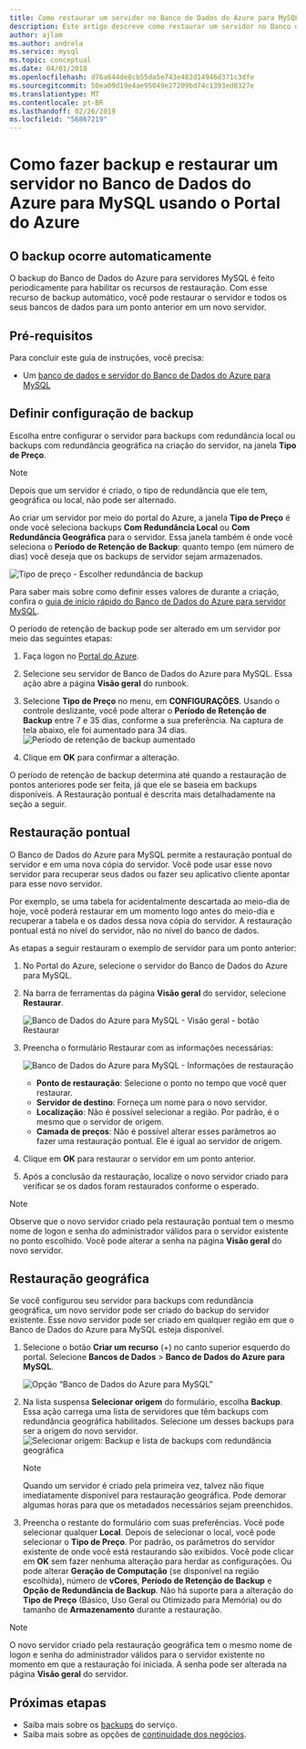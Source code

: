 ```yaml
---
title: Como restaurar um servidor no Banco de Dados do Azure para MySQL
description: Este artigo descreve como restaurar um servidor no Banco de Dados do Azure para MySQL usando o Portal do Azure.
author: ajlam
ms.author: andrela
ms.service: mysql
ms.topic: conceptual
ms.date: 04/01/2018
ms.openlocfilehash: d76a644de8cb55da5e743e482d14946d371c3dfe
ms.sourcegitcommit: 50ea09d19e4ae95049e27209bd74c1393ed8327e
ms.translationtype: MT
ms.contentlocale: pt-BR
ms.lasthandoff: 02/26/2019
ms.locfileid: "56867219"
---
```

# <a name="how-to-backup-and-restore-a-server-in-azure-database-for-mysql-using-the-azure-portal"></a>Como fazer backup e restaurar um servidor no Banco de Dados do Azure para MySQL usando o Portal do Azure

## <a name="backup-happens-automatically"></a>O backup ocorre automaticamente
O backup do Banco de Dados do Azure para servidores MySQL é feito periodicamente para habilitar os recursos de restauração. Com esse recurso de backup automático, você pode restaurar o servidor e todos os seus bancos de dados para um ponto anterior em um novo servidor.

## <a name="prerequisites"></a>Pré-requisitos
Para concluir este guia de instruções, você precisa:
- Um [banco de dados e servidor do Banco de Dados do Azure para MySQL](quickstart-create-mysql-server-database-using-azure-portal.md)

## <a name="set-backup-configuration"></a>Definir configuração de backup

Escolha entre configurar o servidor para backups com redundância local ou backups com redundância geográfica na criação do servidor, na janela **Tipo de Preço**.

> [!NOTE]
> Depois que um servidor é criado, o tipo de redundância que ele tem, geográfica ou local, não pode ser alternado.
>

Ao criar um servidor por meio do portal do Azure, a janela **Tipo de Preço** é onde você seleciona backups **Com Redundância Local** ou **Com Redundância Geográfica** para o servidor. Essa janela também é onde você seleciona o **Período de Retenção de Backup**: quanto tempo (em número de dias) você deseja que os backups de servidor sejam armazenados.

   ![Tipo de preço - Escolher redundância de backup](./media/howto-restore-server-portal/pricing-tier.png)

Para saber mais sobre como definir esses valores de durante a criação, confira o [guia de início rápido do Banco de Dados do Azure para servidor MySQL](quickstart-create-mysql-server-database-using-azure-portal.md).

O período de retenção de backup pode ser alterado em um servidor por meio das seguintes etapas:
1. Faça logon no [Portal do Azure](https://portal.azure.com/).
2. Selecione seu servidor de Banco de Dados do Azure para MySQL. Essa ação abre a página **Visão geral** do runbook.
3. Selecione **Tipo de Preço** no menu, em **CONFIGURAÇÕES**. Usando o controle deslizante, você pode alterar o **Período de Retenção de Backup** entre 7 e 35 dias, conforme a sua preferência.
Na captura de tela abaixo, ele foi aumentado para 34 dias.
![Período de retenção de backup aumentado](./media/howto-restore-server-portal/3-increase-backup-days.png)

4. Clique em **OK** para confirmar a alteração.

O período de retenção de backup determina até quando a restauração de pontos anteriores pode ser feita, já que ele se baseia em backups disponíveis. A Restauração pontual é descrita mais detalhadamente na seção a seguir. 

## <a name="point-in-time-restore"></a>Restauração pontual
O Banco de Dados do Azure para MySQL permite a restauração pontual do servidor e em uma nova cópia do servidor. Você pode usar esse novo servidor para recuperar seus dados ou fazer seu aplicativo cliente apontar para esse novo servidor.

Por exemplo, se uma tabela for acidentalmente descartada ao meio-dia de hoje, você poderá restaurar em um momento logo antes do meio-dia e recuperar a tabela e os dados dessa nova cópia do servidor. A restauração pontual está no nível do servidor, não no nível do banco de dados.

As etapas a seguir restauram o exemplo de servidor para um ponto anterior:
1. No Portal do Azure, selecione o servidor do Banco de Dados do Azure para MySQL. 

2. Na barra de ferramentas da página **Visão geral** do servidor, selecione **Restaurar**.

   ![Banco de Dados do Azure para MySQL - Visão geral - botão Restaurar](./media/howto-restore-server-portal/2-server.png)

3. Preencha o formulário Restaurar com as informações necessárias:

   ![Banco de Dados do Azure para MySQL - Informações de restauração](./media/howto-restore-server-portal/3-restore.png)
   - **Ponto de restauração**: Selecione o ponto no tempo que você quer restaurar.
   - **Servidor de destino**: Forneça um nome para o novo servidor.
   - **Localização**: Não é possível selecionar a região. Por padrão, é o mesmo que o servidor de origem.
   - **Camada de preços**: Não é possível alterar esses parâmetros ao fazer uma restauração pontual. Ele é igual ao servidor de origem. 

4. Clique em **OK** para restaurar o servidor em um ponto anterior. 

5. Após a conclusão da restauração, localize o novo servidor criado para verificar se os dados foram restaurados conforme o esperado.

>[!Note]
>Observe que o novo servidor criado pela restauração pontual tem o mesmo nome de logon e senha do administrador válidos para o servidor existente no ponto escolhido. Você pode alterar a senha na página **Visão geral** do novo servidor.

## <a name="geo-restore"></a>Restauração geográfica
Se você configurou seu servidor para backups com redundância geográfica, um novo servidor pode ser criado do backup do servidor existente. Esse novo servidor pode ser criado em qualquer região em que o Banco de Dados do Azure para MySQL esteja disponível.  

1. Selecione o botão **Criar um recurso** (+) no canto superior esquerdo do portal. Selecione **Bancos de Dados** > **Banco de Dados do Azure para MySQL**.

   ![Opção “Banco de Dados do Azure para MySQL”](./media/howto-restore-server-portal/2_navigate-to-mysql.png)

2. Na lista suspensa **Selecionar origem** do formulário, escolha **Backup**. Essa ação carrega uma lista de servidores que têm backups com redundância geográfica habilitados. Selecione um desses backups para ser a origem do novo servidor.
   ![Selecionar origem: Backup e lista de backups com redundância geográfica](./media/howto-restore-server-portal/2-georestore.png)

   > [!NOTE]
   > Quando um servidor é criado pela primeira vez, talvez não fique imediatamente disponível para restauração geográfica. Pode demorar algumas horas para que os metadados necessários sejam preenchidos.
   >

3. Preencha o restante do formulário com suas preferências. Você pode selecionar qualquer **Local**. Depois de selecionar o local, você pode selecionar o **Tipo de Preço**. Por padrão, os parâmetros do servidor existente de onde você está restaurando são exibidos. Você pode clicar em **OK** sem fazer nenhuma alteração para herdar as configurações. Ou pode alterar **Geração de Computação** (se disponível na região escolhida), número de **vCores**, **Período de Retenção de Backup** e **Opção de Redundância de Backup**. Não há suporte para a alteração do **Tipo de Preço** (Básico, Uso Geral ou Otimizado para Memória) ou do tamanho de **Armazenamento** durante a restauração.

>[!Note]
>O novo servidor criado pela restauração geográfica tem o mesmo nome de logon e senha do administrador válidos para o servidor existente no momento em que a restauração foi iniciada. A senha pode ser alterada na página **Visão geral** do servidor.


## <a name="next-steps"></a>Próximas etapas
- Saiba mais sobre os [backups](concepts-backup.md) do serviço.
- Saiba mais sobre as opções de [continuidade dos negócios](concepts-business-continuity.md).
